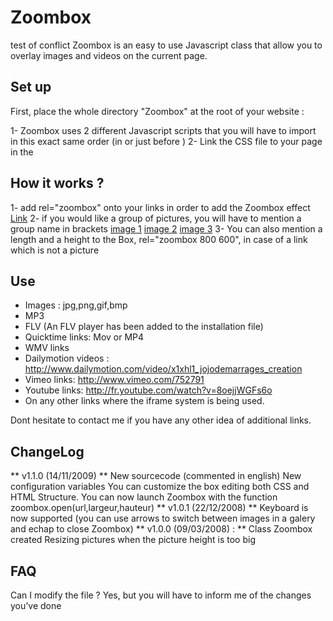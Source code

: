 Zoombox
=============
test of conflict
Zoombox is an easy to use Javascript class that allow you to overlay images and videos on the current page.

Set up
-------

First, place the whole directory "Zoombox" at the root of your website :

1- Zoombox uses 2 different Javascript scripts that you will have to import in this exact same order (in <head> or just before </body>)
	<script type="text/javascript" src="/zoombox/jquery.js"></script>
	<script type="text/javascript" src="/zoombox/zoombox.js"></script>
2- Link the CSS file to your page in the <head>
	<link href="/zoombox/zoombox.css" rel="stylesheet" type="text/css" media="screen" />

How it works ?
-------
1- add rel="zoombox" onto your links in order to add the Zoombox effect
	<a href="http://www.youtube.com/watch?v=8oejjWGFs6o" title="Session 2006" rel="zoombox">Link</a>
2- if you would like a group of pictures, you will have to mention a group name in brackets
	<a href="images/image-1.jpg" rel="zoombox[holidays]">image 1</a>
	<a href="images/image-2.jpg" rel="zoombox[holidays]">image 2</a>
	<a href="images/image-3.jpg" rel="zoombox[holidays]">image 3</a>
3- You can also mention a length and a height to the Box, rel="zoombox 800 600", in case of a link which is not a picture

Use
-------
* Images : jpg,png,gif,bmp
* MP3
* FLV (An FLV player has been added to the installation file)
* Quicktime links: Mov or MP4
* WMV links
* Dailymotion videos : http://www.dailymotion.com/video/x1xhl1_jojodemarrages_creation
* Vimeo links: http://www.vimeo.com/752791
* Youtube links: http://fr.youtube.com/watch?v=8oejjWGFs6o
* On any other links where the iframe system is being used.

Dont hesitate to contact me if you have any other idea of additional links.

ChangeLog
-------
** v1.1.0 (14/11/2009) **
New sourcecode (commented in english)
New configuration variables
You can customize the box editing both CSS and HTML Structure.
You can now launch Zoombox with the function zoombox.open(url,largeur,hauteur)
** v1.0.1 (22/12/2008) **
Keyboard is now supported (you can use arrows to switch between images in a galery and echap to close Zoombox)
** v1.0.0 (09/03/2008) : **
Class Zoombox created
Resizing pictures when the picture height is too big

FAQ
-------
Can I modify the file ?
Yes, but you will have to inform me of the changes you’ve done